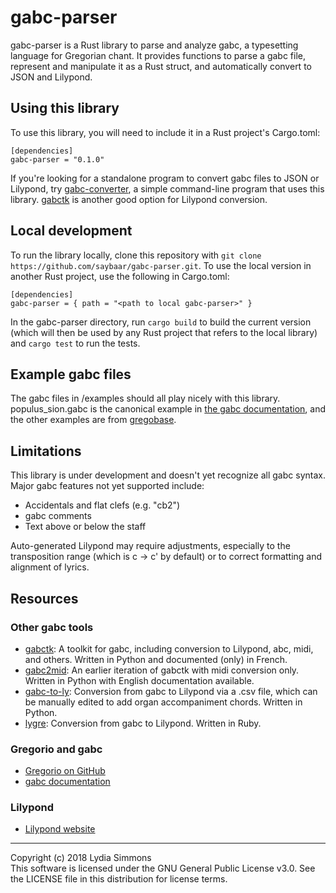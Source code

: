 # gabc-parser
gabc-parser is a Rust library to parse and analyze gabc, a typesetting language for Gregorian chant. It provides functions to parse a gabc file, represent and manipulate it as a Rust struct, and automatically convert to JSON and Lilypond.

## Using this library
To use this library, you will need to include it in a Rust project's Cargo.toml:
```
[dependencies]
gabc-parser = "0.1.0"
```
If you're looking for a standalone program to convert gabc files to JSON or Lilypond, try [gabc-converter](https://github.com/saybaar/gabc-converter), a simple command-line program that uses this library. [gabctk](https://github.com/jperon/gabctk) is another good option for Lilypond conversion.

## Local development
To run the library locally, clone this repository with `git clone https://github.com/saybaar/gabc-parser.git`. To use the local version in another Rust project, use the following in Cargo.toml:
```
[dependencies]
gabc-parser = { path = "<path to local gabc-parser>" }
```
In the gabc-parser directory, run `cargo build` to build the current version (which will then be used by any Rust project that refers to the local library) and `cargo test` to run the tests. 

## Example gabc files
The gabc files in /examples should all play nicely with this library. populus_sion.gabc is the canonical example in [the gabc documentation](http://gregorio-project.github.io/gabc/details.html), and the other examples are from [gregobase](https://gregobase.selapa.net/).

## Limitations
This library is under development and doesn't yet recognize all gabc syntax. Major gabc features not yet supported include:
* Accidentals and flat clefs (e.g. "cb2")
* gabc comments
* Text above or below the staff

Auto-generated Lilypond may require adjustments, especially to the transposition range (which is c -> c' by default) or to correct formatting and alignment of lyrics.  

## Resources
### Other gabc tools
* [gabctk](https://github.com/jperon/gabctk): A toolkit for gabc, including conversion to Lilypond, abc, midi, and others. Written in Python and documented (only) in French.
* [gabc2mid](https://github.com/jperon/gabc2mid): An earlier iteration of gabctk with midi conversion only. Written in Python with English documentation available.
* [gabc-to-ly](https://github.com/ahinkley/gabc-to-ly): Conversion from gabc to Lilypond via a .csv file, which can be manually edited to add organ accompaniment chords. Written in Python.
* [lygre](https://github.com/igneus/lygre): Conversion from gabc to Lilypond. Written in Ruby.

### Gregorio and gabc
* [Gregorio on GitHub](https://github.com/gregorio-project/gregorio)
* [gabc documentation](http://gregorio-project.github.io/gabc/index.html)

### Lilypond
* [Lilypond website](http://lilypond.org)
_______________
Copyright (c) 2018 Lydia Simmons  
This software is licensed under the GNU General Public License v3.0. See the LICENSE file in this distribution for license terms.

